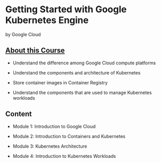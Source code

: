 # Getting Started with Google Kubernetes Engine
by Google Cloud

## [About this Course](https://www.coursera.org/learn/google-kubernetes-engine)

- Understand the difference among Google Cloud compute platforms

- Understand the components and architecture of Kubernetes

- Store container images in Container Registry

- Understand the components that are used to manage Kubernetes workloads

## Content 
- Module 1: Introduction to Google Cloud

- Module 2: Introduction to Containers and Kubernetes

- Module 3: Kubernetes Architecture

- Module 4: Introduction to Kubernetes Workloads

